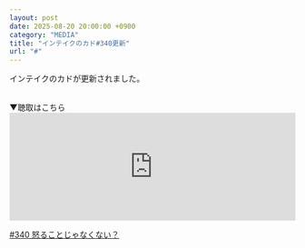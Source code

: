 ```yaml
---
layout: post
date: 2025-08-20 20:00:00 +0900
category: "MEDIA"
title: "インテイクのカド#340更新"
url: "#"
---
```


インテイクのカドが更新されました。

<br>
▼聴取はこちら
<style> .standfm-embed-iframe { height: 190px; } @media only screen and (max-device-width: 480px) { .standfm-embed-iframe { height: 230px; } } </style>
<iframe src="https://stand.fm/embed/episodes/68a5b709c5cf735132f01066" class="standfm-embed-iframe" width="100%" frameborder="0" allowtransparency="true" allow="encrypted-media"></iframe>

<a href="https://stand.fm/episodes/68a5b709c5cf735132f01066" target="_blank">#340 怒ることじゃなくない？</a>
